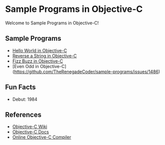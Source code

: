 # Sample Programs in Objective-C

Welcome to Sample Programs in Objective-C!

## Sample Programs

- [Hello World in Objective-C](https://therenegadecoder.com/code/hello-world-in-objective-c/)
- [Reverse a String in Objective-C](reverse-string.m)
- [Fizz Buzz in Objective-C](https://github.com/TheRenegadeCoder/sample-programs/issues/1492)
- [Even Odd in Objective-C] (https://github.com/TheRenegadeCoder/sample-programs/issues/1486)

## Fun Facts

- Debut: 1984

## References

- [Objective-C Wiki](https://en.wikipedia.org/wiki/Objective-C)
- [Objective-C Docs](https://developer.apple.com/documentation/objectivec)
- [Online Objective-C Compiler](https://www.onlinegdb.com/online_objectivec_compiler)
